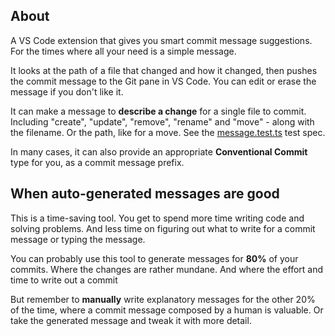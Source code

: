 ## About

A VS Code extension that gives you smart commit message suggestions. For the times where all your need is a simple message.

It looks at the path of a file that changed and how it changed, then pushes the commit message to the Git pane in VS Code. You can edit or erase the message if you don't like it.

It can make a message to **describe a change** for a single file to commit. Including "create", "update", "remove", "rename" and "move" - along with the filename. Or the path, like for a move. See the [message.test.ts](/src/test/generate/message.test.ts) test spec.

In many cases, it can also provide an appropriate **Conventional Commit** type for you, as a commit message prefix.


## When auto-generated messages are good

This is a time-saving tool. You get to spend more time writing code and solving problems. And less time on figuring out what to write for a commit message or typing the message.

You can probably use this tool to generate messages for **80%** of your commits. Where the changes are rather mundane. And where the effort and time to write out a commit

But remember to **manually** write explanatory messages for the other 20% of the time, where a commit message composed by a human is valuable. Or take the generated message and tweak it with more detail.
